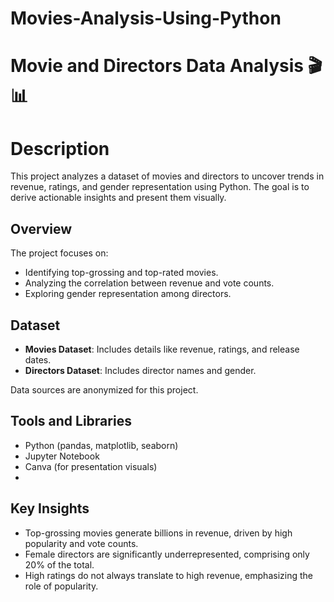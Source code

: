 # Movies-Analysis-Using-Python
#  Movie and Directors Data Analysis 🎬📊

# Description
This project analyzes a dataset of movies and directors to uncover trends in revenue, ratings, and gender representation using Python. The goal is to derive actionable insights and present them visually.

## Overview
The project focuses on:
- Identifying top-grossing and top-rated movies.
- Analyzing the correlation between revenue and vote counts.
- Exploring gender representation among directors.

## Dataset
- **Movies Dataset**: Includes details like revenue, ratings, and release dates.
- **Directors Dataset**: Includes director names and gender.

Data sources are anonymized for this project.

## Tools and Libraries
- Python (pandas, matplotlib, seaborn)
- Jupyter Notebook
- Canva (for presentation visuals)
- 
## Key Insights
- Top-grossing movies generate billions in revenue, driven by high popularity and vote counts.
- Female directors are significantly underrepresented, comprising only 20% of the total.
- High ratings do not always translate to high revenue, emphasizing the role of popularity.

